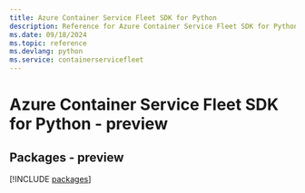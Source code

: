 ```yaml
---
title: Azure Container Service Fleet SDK for Python
description: Reference for Azure Container Service Fleet SDK for Python
ms.date: 09/18/2024
ms.topic: reference
ms.devlang: python
ms.service: containerservicefleet
---
```

# Azure Container Service Fleet SDK for Python - preview
## Packages - preview
[!INCLUDE [packages](container-service-fleet-index.md)]
